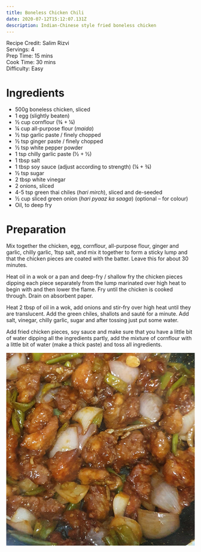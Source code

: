 ```yaml
---
title: Boneless Chicken Chili
date: 2020-07-12T15:12:07.131Z
description: Indian-Chinese style fried boneless chicken
---
```


Recipe Credit: Salim Rizvi  
Servings: 4  
Prep Time: 15 mins  
Cook Time: 30 mins  
Difficulty: Easy    

# Ingredients
- 500g boneless chicken, sliced
- 1 egg (slightly beaten)
- ½ cup cornflour (¾ + ¼)
- ¼ cup all-purpose flour (_maida_)
- ½ tsp garlic paste / finely chopped 
- ½ tsp ginger paste / finely chopped
- ½ tsp white pepper powder 
- 1 tsp chilly garlic paste (½ + ½)
- 1 tbsp salt
- 1 tbsp soy sauce (adjust according to strength) (¼ + ¾)
- ½ tsp sugar 
- 2 tbsp white vinegar
- 2 onions, sliced
- 4-5 tsp green thai chiles (_hari mirch_), sliced and de-seeded
- ½ cup sliced green onion (_hari pyaaz ka saaga_) (optional – for colour)
- Oil, to deep fry

# Preparation
Mix together the chicken, egg, cornflour, all-purpose flour, ginger and garlic, chilly garlic, 1tsp salt, and mix it together to form a sticky lump and that the chicken pieces are coated with the batter. Leave this for about 30 minutes.

Heat oil in a wok or a pan and deep-fry / shallow fry the chicken pieces dipping each piece separately from the lump marinated over high heat to begin with and then lower the flame. Fry until the chicken is cooked through. Drain on absorbent paper.

Heat 2 tbsp of oil in a wok, add onions and stir-fry over high heat until they are translucent. Add the green chiles, shallots and sauté for a minute. Add salt, vinegar, chilly garlic, sugar and after tossing just put some water.

Add fried chicken pieces, soy sauce and make sure that you have a little bit of water dipping all the ingredients partly, add the mixture of cornflour with a little bit of water (make a thick paste) and toss all ingredients.

![](boneless-chicken-chilly.jpg)
